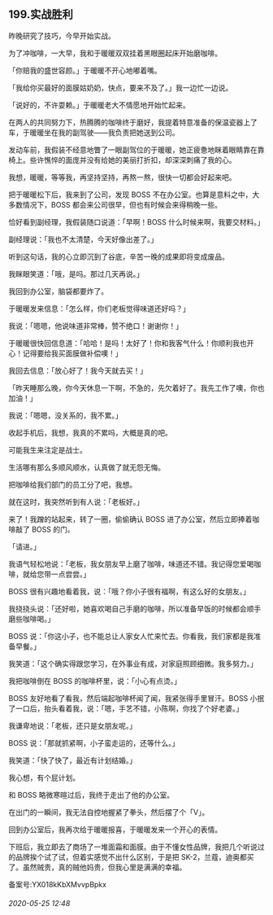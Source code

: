 ## 199.实战胜利
昨晚研究了技巧，今早开始实战。


为了冲咖啡，一大早，我和于暖暖双双挂着黑眼圈起床开始磨咖啡。


「你赔我的盛世容颜。」于暖暖不开心地嘟着嘴。


「我给你买最好的面膜姑奶奶，快点，要来不及了。」我一边忙一边说。


「说好的，不许耍赖。」于暖暖老大不情愿地开始忙起来。


在两人的共同努力下，热腾腾的咖啡终于磨好，我提着特意准备的保温瓷器上了车，于暖暖坐在我的副驾驶——我负责把她送到公司。


发动车前，我假装不经意地瞥了一眼副驾位的于暖暖，她正疲惫地眯着眼睛靠在靠椅上。些许憔悴的面庞并没有给她的美丽打折扣，却深深刺痛了我的心。


我想，暖暖，等等我，再坚持坚持，再熬一熬，很快一切都会好起来吧。


把于暖暖松下后，我来到了公司，发现 BOSS 不在办公室。也算是意料之中，大多数情况下，BOSS 都会来公司很早，但也有时候会来得稍晚一些。


恰好看到副经理，我假装随口说道：「早啊！BOSS 什么时候来啊，我要交材料。」


副经理说：「我也不太清楚，今天好像出差了。」


听到这句话，我的心立即沉到了谷底，辛苦一晚的成果即将变成废品。


我眯眼笑道：「哦，是吗。那过几天再说。」


我回到办公室，脑袋都要炸了。


于暖暖发来信息：「怎么样，你们老板觉得味道还好吗？」


我说：「嗯嗯，他说味道非常棒，赞不绝口！谢谢你！」


于暖暖很快回信息道：「哈哈！是吗！太好了！你和我客气什么！你顺利我也开心！记得要给我买面膜做补偿噢！」


我回去信息：「放心好了！我今天就去买！」


「昨天睡那么晚，你今天休息一下啊，不急的，先欠着好了。我先工作了噢，你也加油！」


我说：「嗯嗯，没关系的，我不累。」


收起手机后，我想，我真的不累吗，大概是真的吧。


可能我生来注定是战士。


生活哪有那么多顺风顺水，认真做了就无怨无悔。


把咖啡给我们部门的员工分了吧，我想。


就在这时，我突然听到有人说：「老板好。」


来了！我蹭的站起来，转了一圈，偷偷确认 BOSS 进了办公室，然后立即捧着咖啡敲了 BOSS 的门。


「请进。」


我语气轻松地说：「老板，我女朋友早上磨了咖啡，味道还不错。我记得您爱喝咖啡，就给您带一点尝尝。」


BOSS 很有兴趣地看着我，说：「哦？你小子很有福啊，有这么好的女朋友。」


我挠挠头说：「还好啦，她喜欢喝自己手磨的咖啡，所以准备早饭的时候都会顺手磨些咖啡喝。」


BOSS 说：「你这小子，也不能总让人家女人忙来忙去。你看我，我们家都是我准备早餐。」


我笑道：「这个确实得跟您学习，在外事业有成，对家庭照顾细微。我多努力。」


我把咖啡倒在 BOSS 的咖啡杯里，说：「小心有点烫。」


BOSS 友好地看了看我，然后端起咖啡杯闻了闻，我紧张得手里冒汗。BOSS 小抿了一口后，抬头看着我，说：「嗯，手艺不错，小陈啊，你找了个好老婆。」


我谦卑地说：「老板，还只是女朋友呢。」


BOSS 说：「那就抓紧啊，小子蛮走运的，还等什么。」


我笑道：「快了快了，最近有计划结婚。」


我心想，有个屁计划。


和 BOSS 略微寒暄过后，我终于走出了他的办公室。


在出门的一瞬间，我无法自控地握紧了拳头，然后摆了个「V」。


回到办公室后，我再次给于暖暖报喜，于暖暖发来一个开心的表情。


下班后，我立即去了商场了一堆面霜和面膜。由于不懂女性品牌，我把几个听说过的品牌挨个试了试，但着实感觉不出什么区别，于是把 SK-2，兰蔻，迪奥都买了。虽然贼贵，真的贼他妈贵，但我心里是满满的幸福。


备案号:YX018kKbXMvvpBpkx


###### 2020-05-25 12:48

